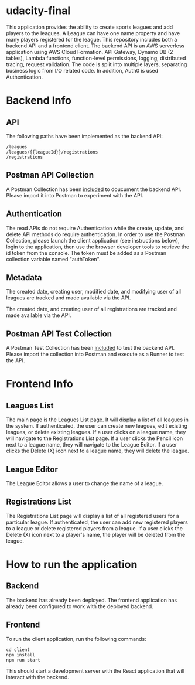 # udacity-final

This application provides the ability to create sports leagues and add players to the leagues.  A League can have one name property and have many players registered for the league.  This repository includes both a backend API and a frontend client.  The backend API is an AWS serverless application using AWS Cloud Formation, API Gateway, Dynamo DB (2 tables), Lambda functions, function-level permissions, logging, distributed tracing, request validation.  The code is split into multiple layers, separating business logic from I/O related code.  In addition, Auth0 is used Authentication.  

# Backend Info

## API

The following paths have been implemented as the backend API:

```
/leagues
/leagues/{{leagueId}}/registrations
/registrations
```

## Postman API Collection

A Postman Collection has been [included](https://github.com/herniated/udacity-final/blob/master/backend/udacity-sls-final-api.postman_collection.json) to doucument the backend API.  Please import it into Postman to experiment with the API.

## Authentication

The read APIs do not require Authentication while the create, update, and delete API methods do require authentication.  In order to use the Postman Collection, please launch the client application (see instructions below), login to the application, then use the browser developer tools to retrieve the id token from the console.  The token must be added as a Postman collection variable named "authToken".

## Metadata

The created date, creating user, modified date, and modifying user of all leagues are tracked and made available via the API.

The created date, and creating user of all registrations are tracked and made available via the API.

## Postman API Test Collection

A Postman Test Collection has been [included](https://github.com/herniated/udacity-final/blob/master/backend/udacity-sls-final-api-tests.postman_collection.json) to test the backend API.  Please import the collection into Postman and execute as a Runner to test the API.

# Frontend Info

## Leagues List

The main page is the Leagues List page.  It will display a list of all leagues in the system.  If authenticated, the user can create new leagues, edit existing leagues, or delete existing leagues.  If a user clicks on a league name, they will navigate to the Registrations List page.  If a user clicks the Pencil icon next to a league name, they will navigate to the League Editor.  If a user clicks the Delete (X) icon next to a league name, they will delete the league.

## League Editor

The League Editor allows a user to change the name of a league.

## Registrations List

The Registrations List page will display a list of all registered users for a particular league.  If authenticated, the user can add new registered players to a league or delete registered players from a league.  If a user clicks the Delete (X) icon next to a player's name, the player will be deleted from the league.

# How to run the application

## Backend

The backend has already been deployed.  The frontend application has already been configured to work with the deployed backend.

## Frontend

To run the client application, run the following commands:

```
cd client
npm install
npm run start
```

This should start a development server with the React application that will interact with the backend.
